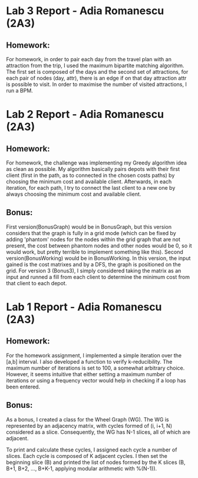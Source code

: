 # Lab 3 Report - Adia Romanescu (2A3)

## Homework:
For homework, in order to pair each day from the travel plan with an attraction from the trip, I used the maximum bipartite matching algorithm. The first set is composed of the days and the second set of attractions, for each pair of nodes (day, attr), there is an edge if on that day attraction attr is possible to visit. In order to maximise the number of visited attractions, I run a BPM.

# Lab 2 Report - Adia Romanescu (2A3)

## Homework:
For homework, the challenge was implementing my Greedy algorithm idea as clean as possible. My algorithm basically pairs depots with their first client (first in the path, as to connected in the chosen costs paths) by choosing the minimum cost and available client. Afterwards, in each iteration, for each path, I try to connect the last client to a new one by always choosing the minimum cost and available client.
## Bonus:
First version(BonusGraph) would be in BonusGraph, but this version considers that the graph is fully in a grid mode (which can be fixed by adding 'phantom' nodes for the nodes within the grid graph that are not present, the cost between phantom nodes and other nodes would be 0, so it would work, but pretty terrible to implement something like this).
Second version(BonusWorking) would be in BonusWorking. In this version, the input gained is the cost matrixes and by a DFS, the graph is positioned on the grid.
For version 3 (Bonus3), I simply considered taking the matrix as an input and runned a fill from each client to determine the minimum cost from that client to each depot.
# Lab 1 Report - Adia Romanescu (2A3)

## Homework:
For the homework assignment, I implemented a simple iteration over the [a,b] interval. I also developed a function to verify k-reducibility. The maximum number of iterations is set to 100, a somewhat arbitrary choice. However, it seems intuitive that either setting a maximum number of iterations or using a frequency vector would help in checking if a loop has been entered.

## Bonus:

As a bonus, I created a class for the Wheel Graph (WG). The WG is represented by an adjacency matrix, with cycles formed of (i, i+1, N) considered as a slice. Consequently, the WG has N-1 slices, all of which are adjacent. 

To print and calculate these cycles, I assigned each cycle a number of slices. Each cycle is composed of K adjacent cycles. I then set the beginning slice (B) and printed the list of nodes formed by the K slices (B, B+1, B+2, ..., B+K-1, applying modular arithmetic with %(N-1)).
